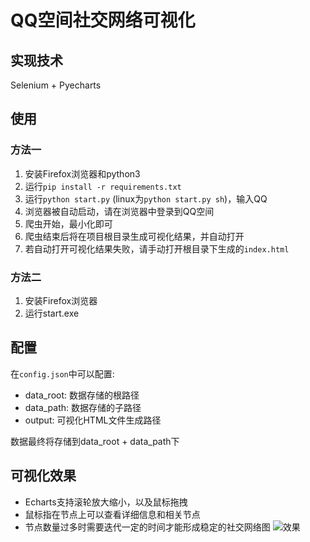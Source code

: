 # QQ空间社交网络可视化

## 实现技术

Selenium + Pyecharts

## 使用

### 方法一

1. 安装Firefox浏览器和python3
1. 运行`pip install -r requirements.txt`
1. 运行`python start.py` (linux为`python start.py sh`)，输入QQ
1. 浏览器被自动启动，请在浏览器中登录到QQ空间
1. 爬虫开始，最小化即可
1. 爬虫结束后将在项目根目录生成可视化结果，并自动打开
1. 若自动打开可视化结果失败，请手动打开根目录下生成的`index.html`

### 方法二

1. 安装Firefox浏览器
1. 运行start.exe

## 配置

在`config.json`中可以配置:

- data_root: 数据存储的根路径
- data_path: 数据存储的子路径
- output: 可视化HTML文件生成路径

数据最终将存储到data_root + data_path下

## 可视化效果

- Echarts支持滚轮放大缩小，以及鼠标拖拽
- 鼠标指在节点上可以查看详细信息和相关节点
- 节点数量过多时需要迭代一定的时间才能形成稳定的社交网络图
![效果](https://github.com/Liadrinz/qq-relation/blob/master/demo.png)
